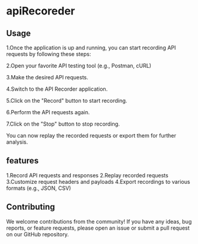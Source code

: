 # apiRecoreder
## Usage
1.Once the application is up and running, you can start recording API requests by following these steps:

2.Open your favorite API testing tool (e.g., Postman, cURL)

3.Make the desired API requests.

4.Switch to the API Recorder application.

5.Click on the "Record" button to start recording.

6.Perform the API requests again.

7.Click on the "Stop" button to stop recording.

You can now replay the recorded requests or export them for further analysis.
## features 
1.Record API requests and responses
2.Replay recorded requests
3.Customize request headers and payloads
4.Export recordings to various formats (e.g., JSON, CSV)
## Contributing
We welcome contributions from the community! If you have any ideas, bug reports, or feature requests, please open an issue or submit a pull request on our GitHub repository.
